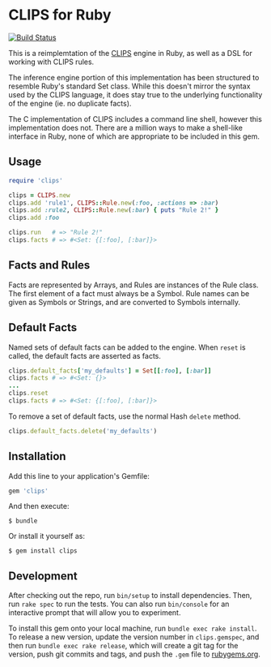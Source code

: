 # CLIPS for Ruby

[![Build Status](https://travis-ci.org/bfoz/clips-ruby.svg)](https://travis-ci.org/bfoz/clips-ruby)

This is a reimplemtation of the [CLIPS](http://www.clipsrules.net/) engine in Ruby, as well as a DSL for working with CLIPS rules.

The inference engine portion of this implementation has been structured to resemble Ruby's standard Set class. While this doesn't mirror the syntax used by the CLIPS language, it does stay true to the underlying functionality of the engine (ie. no duplicate facts).

The C implementation of CLIPS includes a command line shell, however this implementation does not. There are a million ways to make a shell-like interface in Ruby, none of which are appropriate to be included in this gem.

## Usage

```ruby
require 'clips'

clips = CLIPS.new
clips.add 'rule1', CLIPS::Rule.new(:foo, :actions => :bar)
clips.add :rule2, CLIPS::Rule.new(:bar) { puts "Rule 2!" }
clips.add :foo

clips.run	# => "Rule 2!"
clips.facts	# => #<Set: {[:foo], [:bar]}>
```

## Facts and Rules

Facts are represented by Arrays, and Rules are instances of the Rule class. The first element of a fact must always be a Symbol. Rule names can be given as Symbols or Strings, and are converted to Symbols internally.

## Default Facts

Named sets of default facts can be added to the engine. When `reset` is called, the default facts are asserted as facts.

```ruby
clips.default_facts['my_defaults'] = Set[[:foo], [:bar]]
clips.facts	# => #<Set: {}>
...
clips.reset
clips.facts	# => #<Set: {[:foo], [:bar]}>
```

To remove a set of default facts, use the normal Hash `delete` method.

```ruby
clips.default_facts.delete('my_defaults')
```

## Installation

Add this line to your application's Gemfile:

```ruby
gem 'clips'
```

And then execute:

    $ bundle

Or install it yourself as:

    $ gem install clips

## Development

After checking out the repo, run `bin/setup` to install dependencies. Then, run `rake spec` to run the tests. You can also run `bin/console` for an interactive prompt that will allow you to experiment.

To install this gem onto your local machine, run `bundle exec rake install`. To release a new version, update the version number in `clips.gemspec`, and then run `bundle exec rake release`, which will create a git tag for the version, push git commits and tags, and push the `.gem` file to [rubygems.org](https://rubygems.org).
